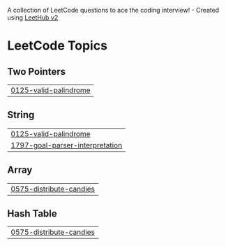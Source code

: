 A collection of LeetCode questions to ace the coding interview! - Created using [LeetHub v2](https://github.com/arunbhardwaj/LeetHub-2.0)
<!---LeetCode Topics Start-->
# LeetCode Topics
## Two Pointers
|  |
| ------- |
| [0125-valid-palindrome](https://github.com/Rajeshsaharan/dsa/tree/master/0125-valid-palindrome) |
## String
|  |
| ------- |
| [0125-valid-palindrome](https://github.com/Rajeshsaharan/dsa/tree/master/0125-valid-palindrome) |
| [1797-goal-parser-interpretation](https://github.com/Rajeshsaharan/dsa/tree/master/1797-goal-parser-interpretation) |
## Array
|  |
| ------- |
| [0575-distribute-candies](https://github.com/Rajeshsaharan/dsa/tree/master/0575-distribute-candies) |
## Hash Table
|  |
| ------- |
| [0575-distribute-candies](https://github.com/Rajeshsaharan/dsa/tree/master/0575-distribute-candies) |
<!---LeetCode Topics End-->